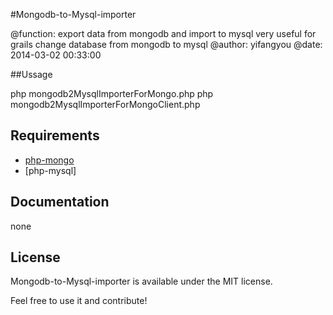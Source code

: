 #Mongodb-to-Mysql-importer

@function:
	export data from mongodb and import to mysql
	very useful for grails change database from mongodb to mysql
@author: yifangyou
@date:   2014-03-02 00:33:00

##Ussage

php mongodb2MysqlImporterForMongo.php
php mongodb2MysqlImporterForMongoClient.php

## Requirements

- [php-mongo](https://github.com/mongodb/mongo-php-driver)
- [php-mysql]

## Documentation

none

## License

Mongodb-to-Mysql-importer is available under the MIT license. 

Feel free to use it and contribute!